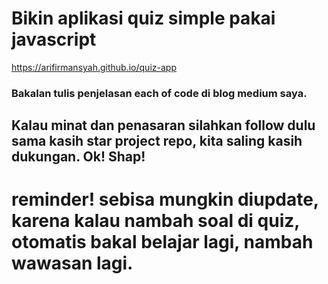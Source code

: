 # Bikin aplikasi quiz simple pakai javascript

https://arifirmansyah.github.io/quiz-app

<h3> Bakalan tulis penjelasan each of code di blog medium saya. </h3>
<h2> Kalau minat dan penasaran silahkan follow dulu sama kasih star project repo, kita saling kasih dukungan. Ok! Shap! </h2>

# reminder! sebisa mungkin diupdate, karena kalau nambah soal di quiz, otomatis bakal belajar lagi, nambah wawasan lagi.
